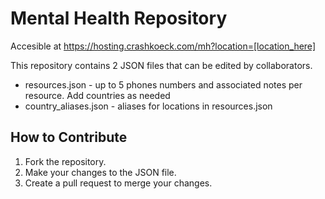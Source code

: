 # Mental Health Repository

Accesible at https://hosting.crashkoeck.com/mh?location=[location_here]

This repository contains 2 JSON files that can be edited by collaborators.
- resources.json - up to 5 phones numbers and associated notes per resource. Add countries as needed
- country_aliases.json - aliases for locations in resources.json

## How to Contribute

1. Fork the repository.
2. Make your changes to the JSON file.
3. Create a pull request to merge your changes.
